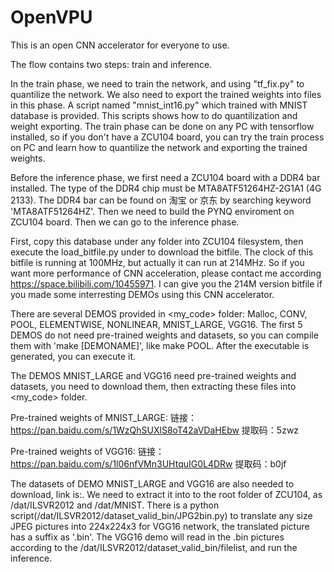 # OpenVPU
This is an open CNN accelerator for everyone to use.

The flow contains two steps: train and inference.

In the train phase, we need to train the network, and using "tf_fix.py" to quantilize the network.
We also need to export the trained weights into files in this phase.
A script named "mnist_int16.py" which trained with MNIST database is provided. This scripts shows how to do quantilization and weight exporting. The train phase can be done on any PC with tensorflow installed, so if you don't have a ZCU104 board, you can try the train process on PC and learn how to quantilize the network and exporting the trained weights.

Before the inference phase, we first need a ZCU104 board with a DDR4 bar installed. The type of the DDR4 chip must be MTA8ATF51264HZ-2G1A1 (4G 2133). The DDR4 bar can be found on 淘宝 or 京东 by searching keyword 'MTA8ATF51264HZ'. Then we need to build the PYNQ enviroment on ZCU104 board. Then we can go to the inference phase.

First, copy this database under any folder into ZCU104 filesystem, then execute the load_bitfile.py under <inference> to download the bitfile. The clock of this bitfile is running at 100MHz, but actually it can run at 214MHz. So if you want more performance of CNN acceleration, please contact me according https://space.bilibili.com/10455971. I can give you the 214M version bitfile if you made some interresting DEMOs using this CNN accelerator.
  
There are several DEMOS provided in <my_code> folder: Malloc, CONV, POOL, ELEMENTWISE, NONLINEAR, MNIST_LARGE, VGG16.
The first 5 DEMOS do not need pre-trained weights and datasets, so you can compile them with 'make [DEMONAME]', like make POOL. After the executable is generated, you can execute it.

The DEMOS MNIST_LARGE and VGG16 need pre-trained weights and datasets, you need to download them, then extracting these files into <my_code> folder.

Pre-trained weights of MNIST_LARGE: 链接：https://pan.baidu.com/s/1WzQhSUXlS8oT42aVDaHEbw 提取码：5zwz 

Pre-trained weights of VGG16: 链接：https://pan.baidu.com/s/1l06nfVMn3UHtquIG0L4DRw 提取码：b0jf 

The datasets of DEMO MNIST_LARGE and VGG16 are also needed to download, link is:. We need to extract it into to the root folder of ZCU104, as /dat/ILSVR2012 and /dat/MNIST. There is a python script(/dat/ILSVR2012/dataset_valid_bin/JPG2bin.py) to translate any size JPEG pictures into 224x224x3 for VGG16 network, the translated picture has a suffix as '.bin'. The VGG16 demo will read in the .bin pictures according to the /dat/ILSVR2012/dataset_valid_bin/filelist, and run the inference.
